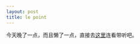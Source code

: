 ```yaml
---
layout: post
title: le point
---
```


<p>今天晚了一点，而且懒了一点，直接去<a href="http://www.francaisblog.com.cn/node/400">这里</a>连看带听吧。
</p>
